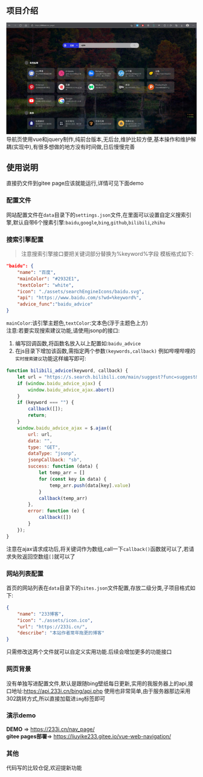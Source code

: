 ## 项目介绍
![avatar](screenshot.jpg)
导航页使用vue和jquery制作,纯前台版本,无后台,维护比较方便,基本操作和维护解耦(实现中),有很多想做的地方没有时间做,日后慢慢完善
## 使用说明
直接扔文件到gitee page应该就能运行,详情可见下面demo  
### 配置文件
网站配置文件在`data`目录下的`settings.json`文件,在里面可以设置自定义搜索引擎,默认自带6个搜素引擎:`baidu`,`google`,`bing`,`github`,`bilibili`,`zhihu`
### 搜索引擎配置
> 注意搜索引擎接口要把关键词部分替换为%keyword%字段
模板格式如下:
```json
"baidu": {
    "name": "百度",
    "mainColor": "#2932E1",
    "textColor": "white",
    "icon": "./assets/searchEngineIcons/baidu.svg",
    "api": "https://www.baidu.com/s?wd=%keyword%",
    "advice_func":"baidu_advice"
}
```
`mainColor`:该引擎主题色,`textColor`:文本色(浮于主题色上方)  
注意:若要实现搜索建议功能,请使用jsonp的接口:
1. 编写回调函数,将函数名放入以上配置如:`baidu_advice`
2. 在js目录下增加该函数,需指定两个参数`(keywords,callback)`
例如哔哩哔哩的`实时搜索建议`功能这样编写即可:
```js
function bilibili_advice(keyword, callback) {
    let url = "https://s.search.bilibili.com/main/suggest?func=suggest&suggest_type=accurate&tag_num=10&jsonp=jsonp&callback=sb&term=" + keyword;
    if (window.baidu_advice_ajax) {
        window.baidu_advice_ajax.abort()
    }
    if (keyword === "") {
        callback([]);
        return;
    }
    window.baidu_advice_ajax = $.ajax({
        url: url,
        data: "",
        type: "GET",
        dataType: "jsonp",
        jsonpCallback: "sb",
        success: function (data) {
            let temp_arr = []
            for (const key in data) {
                temp_arr.push(data[key].value)
            }
            callback(temp_arr)
        },
        error: function (e) {
            callback([])
        }
    });
}
```

注意在ajax请求成功后,将关键词作为数组,call一下`callback()`函数就可以了,若请求失败返回空数组`[]`就可以了
### 网站列表配置

首页的网站列表在`data`目录下的`sites.json`文件配置,存放二级分类,子项目格式如下:
```json
{
    "name": "233博客",
    "icon": "./assets/icon.ico",
    "url": "https://233i.cn/",
    "describe": "本站作者常年拖更的博客"
}
```
只需修改这两个文件就可以自定义实用功能.后续会增加更多的功能接口  
### 网页背景
没有单独写进配置文件,默认是跟随bing壁纸每日更新,实用的我服务器上的api,接口地址:https://api.233i.cn/bing/api.php
使用也非常简单,由于服务器那边采用302跳转方式,所以直接加载进`img`标签即可

### 演示demo
**DEMO** => https://233i.cn/nav_page/  
**gitee pages部署**=> https://liuyike233.gitee.io/vue-web-navigation/

### 其他
代码写的比较仓促,欢迎提新功能